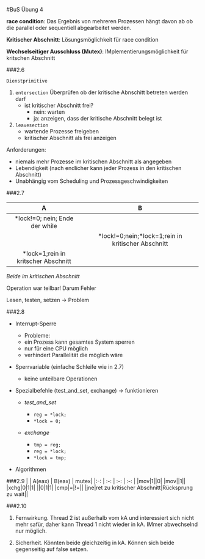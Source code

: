 #BuS Übung 4

__race condition__: Das Ergebnis von mehreren Prozessen hängt davon ab ob die parallel oder sequentiell abgearbeitet werden.

__Kritischer Abschnitt__: Lösungsmöglichkeit für race condition

__Wechselseitiger Ausschluss (Mutex)__: IMplementierungsmöglichkeit für kritschen Abschnitt

###2.6

``Dienstprimitive``
1) `entersection` Überprüfen ob der kritische Abnschitt betreten werden darf
    - ist kritischer Abschnitt frei?
        - nein: warten
        - ja: anzeigen, dass der kritische Abschnitt belegt ist
2) `leavesection`
    - wartende Prozesse freigeben
    - kritischer Abschnitt als frei anzeigen

Anforderungen:
- niemals mehr Prozesse im kritischen Abschnitt als angegeben
- Lebendigkeit (nach endlicher kann jeder Prozess in den kritischen Abschnitt)
- Unabhängig vom Scheduling und Prozessgeschwindigkeiten

###2.7

| A | B     |
| :-: | :-: |
| *lock!=0; nein; Ende der while | |
|       | *lock!=0;nein;*lock=1;rein in kritischer Abschnitt       |
| *lock=1;rein in kritscher Abschnitt | |
_Beide im kritischen Abschnitt_

Operation war teilbar! Darum Fehler

Lesen, testen, setzen -> Problem

###2.8

- Interrupt-Sperre
    - Probleme:
    - ein Prozess kann gesamtes System sperren
    - nur für eine CPU möglich
    - verhindert Parallelität die möglich wäre
- Sperrvariable (einfache Schleife wie in 2.7)
    - keine unteilbare Operationen
- Spezialbefehle (test_and_set, exchange) -> funktionieren

    - _test_and_set_
        - `reg = *lock;`
        - `*lock = 0;`

    - _exchange_
        - `tmp = reg;`
        - `reg = *lock;`
        - `*lock = tmp;`

- Algorithmen

###2.9
| | A(eax) | B(eax) | mutex|
|:-: | :-: | :-: | :-: |
|mov|1||0|
|mov||1||
|xchg|0|1|1|
||0|1|1|
|cmp|=|!=||
|jne|ret zu kritischer Abschnitt|Rücksprung zu wait||

###2.10
1) Fernwirkung. Thread 2 ist außerhalb vom kA und interessiert sich nicht mehr safür, daher kann Thread 1 nicht wieder in kA. IMmer abwechselnd nur möglich.

2) Sicherheit. Könnten beide gleichzeitig in kA. Können sich beide gegenseitig auf false setzen.
